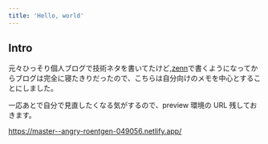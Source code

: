 ```yaml
---
title: 'Hello, world'
---
```


## Intro

元々ひっそり個人ブログで技術ネタを書いてたけど,[zenn](https://zenn.dev)で書くようになってからブログは完全に寝たきりだったので、こちらは自分向けのメモを中心とすることにしました。

一応あとで自分で見直したくなる気がするので、preview 環境の URL 残しておきます。

https://master--angry-roentgen-049056.netlify.app/
